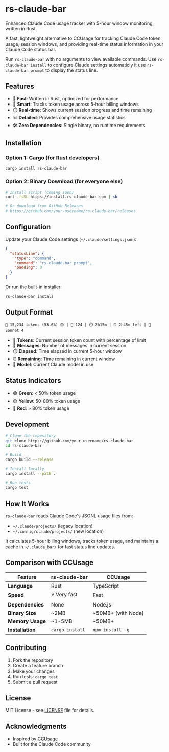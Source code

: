 # rs-claude-bar

Enhanced Claude Code usage tracker with 5-hour window monitoring, written in Rust.

A fast, lightweight alternative to CCUsage for tracking Claude Code token usage, session windows, and providing real-time status information in your Claude Code status bar.

Run `rs-claude-bar` with no arguments to view available commands.
Use `rs-claude-bar install` to configure Claude settings automaticly it use `rs-claude-bar prompt` to display the status line.
## Features

- 🚀 **Fast**: Written in Rust, optimized for performance
- 🧠 **Smart**: Tracks token usage across 5-hour billing windows
- ⏱️ **Real-time**: Shows current session progress and time remaining
- 📊 **Detailed**: Provides comprehensive usage statistics
- 🛠️ **Zero Dependencies**: Single binary, no runtime requirements

## Installation

### Option 1: Cargo (for Rust developers)
```bash
cargo install rs-claude-bar
```

### Option 2: Binary Download (for everyone else)
```bash
# Install script (coming soon)
curl -fsSL https://install.rs-claude-bar.com | sh

# Or download from GitHub Releases
# https://github.com/your-username/rs-claude-bar/releases
```

## Configuration

Update your Claude Code settings (`~/.claude/settings.json`):

```json
{
  "statusLine": {
    "type": "command",
    "command": "rs-claude-bar prompt",
    "padding": 0
  }
}
```

Or run the built-in installer:

```bash
rs-claude-bar install
```


## Output Format

```
🧠 15,234 tokens (53.6%) 🟡 | 💬 124 | ⏱️ 2h15m | ⏰ 2h45m left | 🤖 Sonnet 4
```

- 🧠 **Tokens**: Current session token count with percentage of limit
- 💬 **Messages**: Number of messages in current session
- ⏱️ **Elapsed**: Time elapsed in current 5-hour window
- ⏰ **Remaining**: Time remaining in current window
- 🤖 **Model**: Current Claude model in use

## Status Indicators

- 🟢 **Green**: < 50% token usage
- 🟡 **Yellow**: 50-80% token usage  
- 🔴 **Red**: > 80% token usage

## Development

```bash
# Clone the repository
git clone https://github.com/your-username/rs-claude-bar
cd rs-claude-bar

# Build
cargo build --release

# Install locally
cargo install --path .

# Run tests
cargo test
```

## How It Works

`rs-claude-bar` reads Claude Code's JSONL usage files from:
- `~/.claude/projects/` (legacy location)
- `~/.config/claude/projects/` (new location)

It calculates 5-hour billing windows, tracks token usage, and maintains a cache in `~/.claude_bar/` for fast status line updates.

## Comparison with CCUsage

| Feature | rs-claude-bar | CCUsage |
|---------|---------------|---------|
| **Language** | Rust | TypeScript |
| **Speed** | ⚡ Very fast | Fast |
| **Dependencies** | None | Node.js |
| **Binary Size** | ~2MB | ~50MB+ (with Node) |
| **Memory Usage** | ~1-5MB | ~50MB+ |
| **Installation** | `cargo install` | `npm install -g` |

## Contributing

1. Fork the repository
2. Create a feature branch
3. Make your changes
4. Run tests: `cargo test`
5. Submit a pull request

## License

MIT License - see [LICENSE](LICENSE) file for details.

## Acknowledgments

- Inspired by [CCUsage](https://github.com/configurable-and-comprehensible/ccusage)
- Built for the Claude Code community